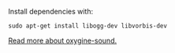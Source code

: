 Install dependencies with:

`sudo apt-get install libogg-dev libvorbis-dev`

[Read more about oxygine-sound.](https://github.com/oxygine/oxygine-framework/wiki/sounds)
